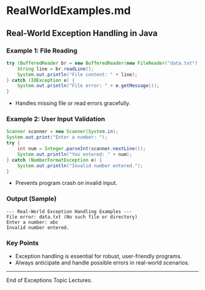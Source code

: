 # RealWorldExamples.md

## Real-World Exception Handling in Java

### Example 1: File Reading
```java
try (BufferedReader br = new BufferedReader(new FileReader("data.txt"))) {
    String line = br.readLine();
    System.out.println("File content: " + line);
} catch (IOException e) {
    System.out.println("File error: " + e.getMessage());
}
```
- Handles missing file or read errors gracefully.

### Example 2: User Input Validation
```java
Scanner scanner = new Scanner(System.in);
System.out.print("Enter a number: ");
try {
    int num = Integer.parseInt(scanner.nextLine());
    System.out.println("You entered: " + num);
} catch (NumberFormatException e) {
    System.out.println("Invalid number entered.");
}
```
- Prevents program crash on invalid input.

### Output (Sample)
```
--- Real-World Exception Handling Examples ---
File error: data.txt (No such file or directory)
Enter a number: abc
Invalid number entered.
```

### Key Points
- Exception handling is essential for robust, user-friendly programs.
- Always anticipate and handle possible errors in real-world scenarios.

---

End of Exceptions Topic Lectures.

